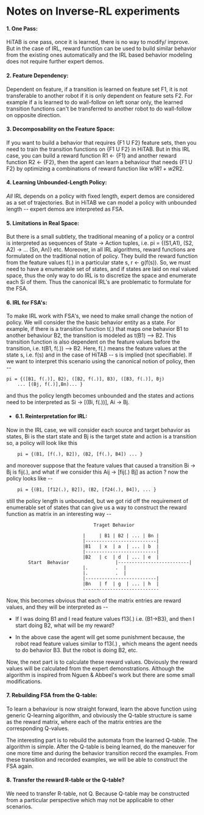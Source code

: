 Notes on Inverse-RL experiments
===============================

#### 1. One Pass:
 HiTAB is one pass, once it is learned, there is no way to modify/
 improve. But in the case of IRL, reward function can be used to 
 build similar behavior from the existing ones automatically and 
 the IRL based behavior modeling does not require further expert 
 demos.

#### 2. Feature Dependency:
 Dependent on feature, if a transition is learned on feature set 
 F1, it is not transferable to another robot if it is only dependent 
 on feature sets F2. For example if a is learned to do wall-follow on 
 left sonar only, the learned transition functions can't be transferred 
 to another robot to do wall-follow on opposite direction.

#### 3. Decomposability on the Feature Space:
 If you want to build a behavior that requires {F1 U F2} feature sets, 
 then you need to train the transition functions on {F1 U F2} in HiTAB. 
 But in this IRL case, you can build a reward function R1 <- {F1} and 
 another reward function R2 <- {F2}, then the agent can learn a behaviour 
 that needs {F1 U F2} by optimizing a combinations of reward function like 
 w1*R1 + w2*R2.

#### 4. Learning Unbounded-Length Policy:
 *All* IRL depends on a policy with fixed length, expert demos are 
 considered as a set of trajectories. But in HiTAB we can model a 
 policy with unbounded length -- expert demos are interpreted as 
 FSA. 

#### 5. Limitations in Real Space:
 But there is a small subtlety, the traditional meaning of a policy 
 or a control is interpreted as sequences of State -> Action tuples,
 i.e. pi = {(S1,A1), (S2, A2) -> ... (Sn, An)} etc. Moreover, in all 
 IRL algorithms, reward functions are formulated on the traditional 
 notion of policy. They build the reward function from the feature 
 values f(.) in a particular state s, r <- g(f(s)). So, we must need to 
 have a enumerable set of states, and if states are laid on real valued
 space, thus the only way to do IRL is to discretize the space and
 enumerate each Si of them. Thus the canonical IRL's are problematic
 to formulate for the FSA.

#### 6. IRL for FSA's:
 To make IRL work with FSA's, we need to make small change the notion of
 policy. We will consider the the basic behavior entity as a state. For 
 example, if there is a transition function t(.) that maps one behavior B1
 to another behaviour B2, the transition is modeled as t(B1) --> B2. This 
 transition function is also dependent on the feature values before the 
 transition, i.e. t(B1, f(.)) --> B2. Here, f(.) means the feature values 
 at the state s, i.e. f(s) and in the case of HiTAB -- s is implied (not 
 specifiable). If we want to interpret this scenario using the canonical 
 notion of policy, then -- 
 	
 	pi = {([B1, f(.)], B2), ([B2, f(.)], B3), ([B3, f(.)], Bj)
 		... [(Bj, f(.)],Bn)... }
 
 and thus the policy length becomes unbounded and the states and actions 
 need to be interpreted as Si -> [(Bi, f(.))], Ai -> Bj.

 * #### 6.1. Reinterpretation for IRL:
  Now in the IRL case, we will consider each source and target 
  behavior as states, Bi is the start state and Bj is the target 
  state and action is a transition so, a policy will look like this
  
  		pi = {(B1, [f(.), B2]), (B2, [f(.), B4]) ... }
  
  and moreover suppose that the feature values that caused a
  transition Bi -> Bj is fij(.), and what if we consider this 
  Aij -> [fij(.) Bj] as action ? now the policy looks like --
  
  		pi = {(B1, [f12(.), B2]), (B2, [f24(.), B4]), ... } 
  
  still the policy length is unbounded, but we got rid off the 
  requirement of enumerable set of states that can give us a way 
  to construct the reward function as matrix in an interesting 
  way --
  
									Traget Behavior

								|     | B1 | B2 | ... | Bn |
								|--------------------------|
								|B1   | x  | a  | ... | b  |
								|--------------------------|
								|B2   | c  | d  | ... | e  |
	        Start  Behavior					|--------------------------|
								|.			.  |
								|.			.  |
								|--------------------------|
								|Bn   | f  | g  | ... | h  |
								----------------------------
  
  Now, this becomes obvious that each of the matrix entries are
  reward values, and they will be interpreted as --

  * If I was doing B1 and I read feature values f13(.)
    i.e. (B1->B3), and then I start doing B2, what will 
    be my reward?
  
  * In the above case the agent will get some punishment
    because, the robot read feature values similar to f13(.)
    , which means the agent needs to do behavior B3. But the
    robot is doing B2, etc.
  
  Now, the next part is to calculate these reward values. Obviously
  the reward values will be calculated from the expert demonstrations.
  Although the algorithm is inspired from Nguen & Abbeel's work but
  there are some small modifications.  		
	 
#### 7. Rebuilding FSA from the Q-table:
 To learn a behaviour is now straight forward, learn the above function using 
 generic Q-learning algorithm, and obviously the Q-table structure is same as
 the reward matrix, where each of the matrix entries are the corresponding Q-values. 
 
 The interesting part is to rebuild the automata from the learned Q-table. The 
 algorithm is simple. After the Q-table is being learned, do the maneuver for 
 one more time and during the behavior transition record the examples. From these
 transition and recorded examples, we will be able to construct the FSA again.

#### 8. Transfer the reward R-table or the Q-table?
 We need to transfer R-table, not Q. Because Q-table may be constructed from
 a particular perspective which may not be applicable to other scenarios. 
